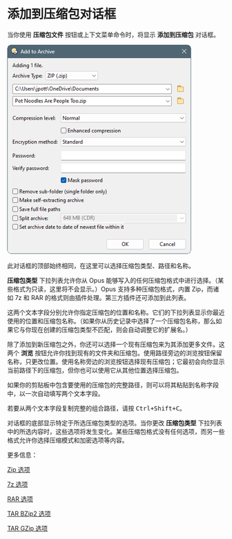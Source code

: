 # 添加到压缩包对话框

当你使用 **压缩包文件** 按钮或上下文菜单命令时，将显示 **添加到压缩包** 对话框。

![](/Manual/images/media/13/add_to_archive.png)

此对话框的顶部始终相同，在这里可以选择压缩包类型、路径和名称。

**压缩包类型** 下拉列表允许你从 Opus 能够写入的任何压缩包格式中进行选择。（某些格式为只读，这里将不会显示。）Opus 支持多种压缩包格式，内置 Zip，而诸如 7z 和 RAR 的格式则由插件处理。第三方插件还可添加到此列表。

这两个文本字段分别允许你指定压缩包的位置和名称。它们的下拉列表显示你最近使用的位置和压缩包名称。（如果你从历史记录中选择了一个压缩包名称，那么如果它与你现在创建的压缩包类型不匹配，则会自动调整它的扩展名。）

除了添加到新压缩包之外，你还可以选择一个现有压缩包来为其添加更多文件。这两个 **浏览** 按钮允许你找到现有的文件夹和压缩包。使用路径旁边的浏览按钮保留名称，只更改位置。使用名称旁边的浏览按钮选择现有压缩包；它最初会向你显示当前路径下的压缩包，但你也可以使用它从其他位置选择压缩包。

如果你的剪贴板中包含要使用的压缩包的完整路径，则可以将其粘贴到名称字段中，以一次自动填写两个文本字段。

若要从两个文本字段复制完整的组合路径，请按 <kbd>Ctrl+Shift+C</kbd>。

对话框的底部显示特定于所选压缩包类型的选项。当你更改 **压缩包类型** 下拉列表中的所选内容时，这些选项将发生变化。某些压缩包格式没有任何选项，而另一些格式允许你选择压缩模式和加密选项等内容。

更多信息：

[Zip 选项](/Manual/file_operations/creating_archives/add_to_archive_dialog/zip_options.zh.md)

[7z 选项](/Manual/file_operations/creating_archives/add_to_archive_dialog/7z_options.zh.md)

[RAR 选项](/Manual/file_operations/creating_archives/add_to_archive_dialog/rar_options.zh.md)

[TAR BZip2 选项](/Manual/file_operations/creating_archives/add_to_archive_dialog/tar_bzip2_options.zh.md)

[TAR GZip 选项](/Manual/file_operations/creating_archives/add_to_archive_dialog/tar_gzip_options.zh.md)